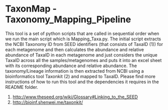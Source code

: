 # TaxonMap - Taxonomy_Mapping_Pipeline 

This tool is a set of python scripts that are called in sequential order when we run the main script which is Mapping_Taxa.py. The initial script extracts the NCBI Taxonomy ID from SEED identifiers (that consists of TaxaID (1)) for each metagenome and then calculates the abundance and relative abundance of  TaxaID in each metagenome and just considers the unique TaxaID across all the samples/metagenomes and puts it into an excel sheet with its corresponding abundance and relative abundance. The taxonomy/Lineage information is then extracted from NCBI using a bioinformatics tool Taxonkit (2) and mapped to TaxaID. Please find more instructions of how to run this tool and the dependencies it requires in the README folder.


1.  http://www.theseed.org/wiki/Glossary#Linking_to_the_SEED
2. http://bioinf.shenwei.me/taxonkit/
